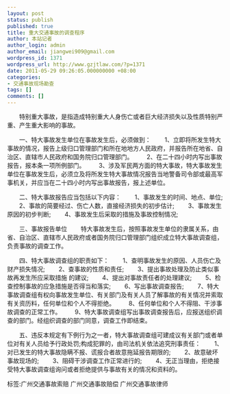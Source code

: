 ```yaml
---
layout: post
status: publish
published: true
title: 重大交通事故的调查程序
author: 本站记者
author_login: admin
author_email: jiangwei909@gmail.com
wordpress_id: 1371
wordpress_url: http://www.gzjtlaw.com/?p=1371
date: 2011-05-29 09:26:05.000000000 +08:00
categories:
- 交通事故现场勘查
tags: []
comments: []
---
```

　　特别重大事故，是指造成特别重大人身伤亡或者巨大经济损失以及性质特别严重、产生重大影响的事故。　　一、特大事故发生单位在事故发生后，必须做到：　　1、立即将所发生特大事故的情况，报告上级归口管理部门和所在地地方人民政府，并报告所在地省、自治区、直辖市人民政府和国务院归口管理部门。　　2、在二十四小时内写出事故报告，报本条一项所例部门。　　3、涉及军民两方面的特大事故，特大事故发生单位在事故发生后，必须立及将所发生特大事故情况报告当地警备司令部或最高军事机关，并应当在二十四小时内写出事故报告，报上述单位。　　二、特大事故报告应当包括以下内容：　　1、事故发生的时间、地点、单位;　　2、事故的简要经过、伤亡人数，直接经济损失的初步估计;　　3、事故发生原因的初步判断;　　4、事故发生后采取的措施及事故控制情况;　　三、事故报告单位　　特大事故发生后，按照事故发生单位的隶属关系，由省、自治区、直辖市人民政府或者国务院归口管理部门组织成立特大事故调查组，负责事故的调查工作。　　四、特大事故调查组的职责如下：　　1、查明事故发生的原因、人员伤亡及财产损失情况;　　2、查事故的性质和责任;　　3、提出事故处理及防止类似事故再发生所应采取措施 的建议;　　4、提出对事故责任者的处理建议;　　5、检查控制事故的应急措施是否得当和落实;　　6、写出事故调查报告;　　7、特大事故调查组有权向事故发生单位、有关部门及有关人员了解事故的有关情况并索取有关资历料，任何单位和个人不得拒绝。　　8、任何单位和个人不得阻、干涉事故调查的正常工作。　　9、特大事故调查组写出事故调查报告后，应报送组织调查的部门。经组织调查的部门同意，调查工作即结束。　　五、违反本规定有下例行为之一者，特大事故调查组可建成议有关部门或者单位对有关人员给予行政处罚;构成犯罪的，由司法机关依法追究刑事责任：　　1、对已发生的特大事故隐瞒不报、谎报合者故意拖延报告期限的;　　2、故意破坏事故现场的;　　3、阻碍干涉调查工作正常进行的;　　4、无正当理由，拒绝接受特大事故调查组询问或者拒绝提供与事故有关的情况和资料的。标签:广州交通事故索赔 广州交通事故赔偿 广州交通事故律师
